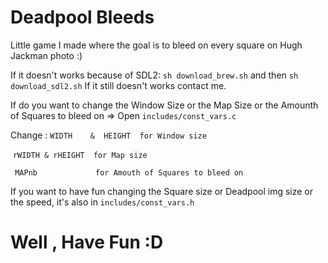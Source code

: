 # Deadpool Bleeds

Little game I made where the goal is to bleed on every square on Hugh Jackman photo :)

If it doesn't works because of SDL2: ` sh download_brew.sh ` and then ` sh download_sdl2.sh `
If it still doesn't works contact me.

If do you want to change the Window Size or the Map Size or the Amounth of Squares to bleed on => Open ` includes/const_vars.c `

Change : 
  ` WIDTH	 &  HEIGHT  for Window size `
 
  ` rWIDTH & rHEIGHT  for Map size    `

  ` MAPnb             for Amouth of Squares to bleed on`

If you want to have fun changing the Square size or Deadpool img size or the speed, it's also in ` includes/const_vars.h `

# Well , Have Fun :D
   
